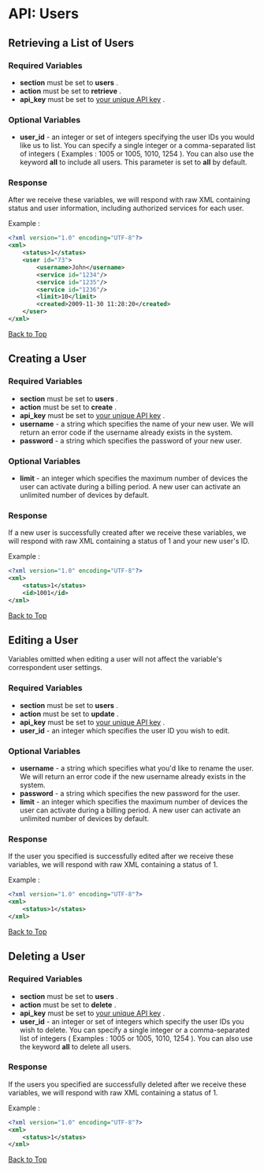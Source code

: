 <a name="head"></a><h1>API: Users</h1>

<a name="retrieve"></a><h2>Retrieving a List of Users</h2>

<h3>Required Variables</h3>

* <b>section</b> must be set to <b>users</b> .
* <b>action</b> must be set to <b>retrieve</b> .
* <b>api_key</b> must be set to [your unique API key](../README.md#finding) .

<h3>Optional Variables</h3>

* <b>user_id</b> - an integer or set of integers specifying the user IDs you would like us to list. You can specify a single integer or a comma-separated list of integers ( Examples : 1005 or 1005, 1010, 1254 ). You can also use the keyword <b>all</b> to include all users. This parameter is set to <b>all</b> by default.

<h3>Response</h3>

After we receive these variables, we will respond with raw XML containing status and user information, including authorized services for each user.

Example :

~~~ .xml
<?xml version="1.0" encoding="UTF-8"?>
<xml>
    <status>1</status>
    <user id="73">
        <username>John</username>
        <service id="1234"/>
        <service id="1235"/>
        <service id="1236"/>
        <limit>10</limit>
        <created>2009-11-30 11:28:20</created>
    </user>
</xml>
~~~

[Back to Top](#head)

<a name="create"></a><h2>Creating a User</h2>

<h3>Required Variables</h3>

* <b>section</b> must be set to <b>users</b> .
* <b>action</b> must be set to <b>create</b> .
* <b>api_key</b> must be set to [your unique API key](../README.md#finding) .
* <b>username</b> - a string which specifies the name of your new user. We will return an error code if the username already exists in the system.
* <b>password</b> - a string which specifies the password of your new user.

<h3>Optional Variables</h3>

* <b>limit</b> - an integer which specifies the maximum number of devices the user can activate during a billing period. A new user can activate an unlimited number of devices by default.

<h3>Response</h3>

If a new user is successfully created after we receive these variables, we will respond with raw XML containing a status of 1 and your new user's ID.

Example :

~~~ .xml
<?xml version="1.0" encoding="UTF-8"?>
<xml>
    <status>1</status>
    <id>1001</id>
</xml>
~~~

[Back to Top](#head)

<a name="edit"></a><h2>Editing a User</h2>

Variables omitted when editing a user will not affect the variable's correspondent user settings.

<h3>Required Variables</h3>

* <b>section</b> must be set to <b>users</b> .
* <b>action</b> must be set to <b>update</b> .
* <b>api_key</b> must be set to [your unique API key](../README.md#finding) .
* <b>user_id</b> - an integer which specifies the user ID you wish to edit.

<h3>Optional Variables</h3>

* <b>username</b> - a string which specifies what you'd like to rename the user. We will return an error code if the new username already exists in the system.
* <b>password</b> - a string which specifies the new password for the user.
* <b>limit</b> - an integer which specifies the maximum number of devices the user can activate during a billing period. A new user can activate an unlimited number of devices by default.

<h3>Response</h3>

If the user you specified is successfully edited after we receive these variables, we will respond with raw XML containing a status of 1.

Example :

~~~ .xml
<?xml version="1.0" encoding="UTF-8"?>
<xml>
    <status>1</status>
</xml>
~~~

[Back to Top](#head)

<a name="delete"></a><h2>Deleting a User</h2>

<h3>Required Variables</h3>

* <b>section</b> must be set to <b>users</b> .
* <b>action</b> must be set to <b>delete</b> .
* <b>api_key</b> must be set to [your unique API key](../README.md#finding) .
* <b>user_id</b> - an integer or set of integers which specify the user IDs you wish to delete. You can specify a single integer or a comma-separated list of integers ( Examples : 1005 or 1005, 1010, 1254 ). You can also use the keyword <b>all</b> to delete all users.

<h3>Response</h3>

If the users you specified are successfully deleted after we receive these variables, we will respond with raw XML containing a status of 1.

Example :

~~~ .xml
<?xml version="1.0" encoding="UTF-8"?>
<xml>
    <status>1</status>
</xml>
~~~

[Back to Top](#head)
